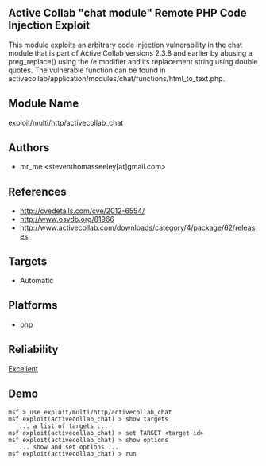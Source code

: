 ## Active Collab "chat module" Remote PHP Code Injection Exploit

This module exploits an arbitrary code injection 
vulnerability in the chat module that is part of Active 
Collab versions 2.3.8 and earlier by abusing a 
preg_replace() using the /e modifier and its replacement 
string using double quotes. The vulnerable function can be 
found in 
activecollab/application/modules/chat/functions/html_to_text.php.


## Module Name
exploit/multi/http/activecollab_chat

## Authors
* mr_me <steventhomasseeley[at]gmail.com>


## References
* http://cvedetails.com/cve/2012-6554/
* http://www.osvdb.org/81966
* http://www.activecollab.com/downloads/category/4/package/62/releases



## Targets
* Automatic


## Platforms
* php

## Reliability
[Excellent](https://github.com/rapid7/metasploit-framework/wiki/Exploit-Ranking)

## Demo

```
msf > use exploit/multi/http/activecollab_chat
msf exploit(activecollab_chat) > show targets
   ... a list of targets ...
msf exploit(activecollab_chat) > set TARGET <target-id>
msf exploit(activecollab_chat) > show options
   ... show and set options ...
msf exploit(activecollab_chat) > run
```
    
    